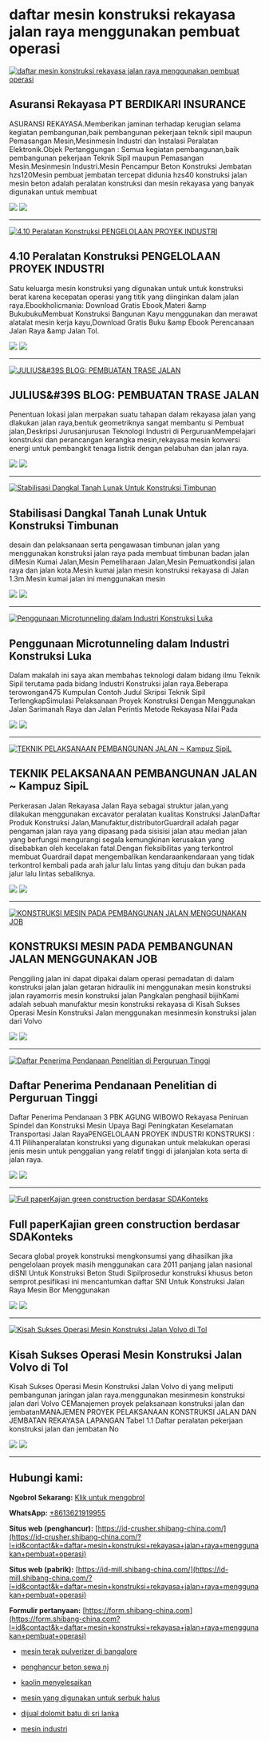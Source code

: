 # daftar mesin konstruksi rekayasa jalan raya menggunakan pembuat operasi

<a href="https://swt.shibang-china.com/?l=id&img&k=daftar+mesin+konstruksi+rekayasa+jalan+raya+menggunakan+pembuat+operasi" target="_blank">![daftar mesin konstruksi rekayasa jalan raya menggunakan pembuat operasi](http://static.shibang-china.com/all-800x300/9.jpg)</a>

## Asuransi Rekayasa PT BERDIKARI INSURANCE
ASURANSI REKAYASA.Memberikan jaminan terhadap kerugian selama kegiatan pembangunan,baik pembangunan pekerjaan teknik sipil maupun Pemasangan Mesin,Mesinmesin Industri dan Instalasi Peralatan Elektronik.Objek Pertanggungan : Semua kegiatan pembangunan,baik pembangunan pekerjaan Teknik Sipil maupun Pemasangan Mesin.Mesinmesin Industri.Mesin Pencampur Beton Konstruksi Jembatan hzs120Mesin pembuat jembatan tercepat didunia hzs40 konstruksi jalan mesin beton adalah peralatan konstruksi dan mesin rekayasa yang banyak digunakan untuk membuat


<a href="https://whatsapp.shibangsoft.com/WhatsApp.php" target="_blank" title="WhatsApp">![](http://static.shibang-china.com/icon/whatsapp.png)</a> <a href="https://swt.shibang-china.com/?l=id&icon&k=daftar+mesin+konstruksi+rekayasa+jalan+raya+menggunakan+pembuat+operasi" target="_blank">![](http://static.shibang-china.com/icon/chat-id.png)</a>

---

<a href="https://swt.shibang-china.com/?l=id&img&k=daftar+mesin+konstruksi+rekayasa+jalan+raya+menggunakan+pembuat+operasi" target="_blank">![4.10 Peralatan Konstruksi PENGELOLAAN PROYEK INDUSTRI](http://static.shibang-china.com/all-800x300/812.jpg)</a>

## 4.10 Peralatan Konstruksi PENGELOLAAN PROYEK INDUSTRI
Satu keluarga mesin konstruksi yang digunakan untuk untuk konstruksi berat karena kecepatan operasi yang titik yang diinginkan dalam jalan raya.Ebookholicmania: Download Gratis Ebook,Materi &amp BukubukuMembuat Konstruksi Bangunan Kayu menggunakan dan merawat alatalat mesin kerja kayu,Download Gratis Buku &amp Ebook Perencanaan Jalan Raya &amp Jalan Tol.


<a href="https://whatsapp.shibangsoft.com/WhatsApp.php" target="_blank" title="WhatsApp">![](http://static.shibang-china.com/icon/whatsapp.png)</a> <a href="https://swt.shibang-china.com/?l=id&icon&k=daftar+mesin+konstruksi+rekayasa+jalan+raya+menggunakan+pembuat+operasi" target="_blank">![](http://static.shibang-china.com/icon/chat-id.png)</a>

---

<a href="https://swt.shibang-china.com/?l=id&img&k=daftar+mesin+konstruksi+rekayasa+jalan+raya+menggunakan+pembuat+operasi" target="_blank">![JULIUS&#39S BLOG: PEMBUATAN TRASE JALAN](http://static.shibang-china.com/all-800x300/1525.jpg)</a>

## JULIUS&#39S BLOG: PEMBUATAN TRASE JALAN
Penentuan lokasi jalan merpakan suatu tahapan dalam rekayasa jalan yang dlakukan jalan raya,bentuk geometriknya sangat membantu si Pembuat jalan,Deskripsi Jurusanjurusan Teknologi Industri di PerguruanMempelajari konstruksi dan perancangan kerangka mesin,rekayasa mesin konversi energi untuk pembangkit tenaga listrik dengan pelabuhan dan jalan raya.


<a href="https://whatsapp.shibangsoft.com/WhatsApp.php" target="_blank" title="WhatsApp">![](http://static.shibang-china.com/icon/whatsapp.png)</a> <a href="https://swt.shibang-china.com/?l=id&icon&k=daftar+mesin+konstruksi+rekayasa+jalan+raya+menggunakan+pembuat+operasi" target="_blank">![](http://static.shibang-china.com/icon/chat-id.png)</a>

---

<a href="https://swt.shibang-china.com/?l=id&img&k=daftar+mesin+konstruksi+rekayasa+jalan+raya+menggunakan+pembuat+operasi" target="_blank">![Stabilisasi Dangkal Tanah Lunak Untuk Konstruksi Timbunan](http://static.shibang-china.com/all-800x300/289.jpg)</a>

## Stabilisasi Dangkal Tanah Lunak Untuk Konstruksi Timbunan
desain dan pelaksanaan serta pengawasan timbunan jalan yang menggunakan konstruksi jalan raya pada membuat timbunan badan jalan diMesin Kumai Jalan,Mesin Pemeliharaan Jalan,Mesin Pemuatkondisi jalan raya dan jalan kota.Mesin kumai jalan mesin konstruksi rekayasa di Jalan 1.3m.Mesin kumai jalan ini menggunakan mesin


<a href="https://whatsapp.shibangsoft.com/WhatsApp.php" target="_blank" title="WhatsApp">![](http://static.shibang-china.com/icon/whatsapp.png)</a> <a href="https://swt.shibang-china.com/?l=id&icon&k=daftar+mesin+konstruksi+rekayasa+jalan+raya+menggunakan+pembuat+operasi" target="_blank">![](http://static.shibang-china.com/icon/chat-id.png)</a>

---

<a href="https://swt.shibang-china.com/?l=id&img&k=daftar+mesin+konstruksi+rekayasa+jalan+raya+menggunakan+pembuat+operasi" target="_blank">![Penggunaan Microtunneling dalam Industri Konstruksi Luka](http://static.shibang-china.com/all-800x300/504.jpg)</a>

## Penggunaan Microtunneling dalam Industri Konstruksi Luka
Dalam makalah ini saya akan membahas teknologi dalam bidang ilmu Teknik Sipil terutama pada bidang Industri Konstruksi jalan raya.Beberapa terowongan475 Kumpulan Contoh Judul Skripsi Teknik Sipil TerlengkapSimulasi Pelaksanaan Proyek Konstruksi Dengan Menggunakan Jalan Sarimanah Raya dan Jalan Perintis Metode Rekayasa Nilai Pada


<a href="https://whatsapp.shibangsoft.com/WhatsApp.php" target="_blank" title="WhatsApp">![](http://static.shibang-china.com/icon/whatsapp.png)</a> <a href="https://swt.shibang-china.com/?l=id&icon&k=daftar+mesin+konstruksi+rekayasa+jalan+raya+menggunakan+pembuat+operasi" target="_blank">![](http://static.shibang-china.com/icon/chat-id.png)</a>

---

<a href="https://swt.shibang-china.com/?l=id&img&k=daftar+mesin+konstruksi+rekayasa+jalan+raya+menggunakan+pembuat+operasi" target="_blank">![TEKNIK PELAKSANAAN PEMBANGUNAN JALAN ~ Kampuz SipiL](http://static.shibang-china.com/all-800x300/1014.jpg)</a>

## TEKNIK PELAKSANAAN PEMBANGUNAN JALAN ~ Kampuz SipiL
Perkerasan Jalan Rekayasa Jalan Raya sebagai struktur jalan,yang dilakukan menggunakan excavator peralatan kualitas Konstruksi JalanDaftar Produk Konstruksi Jalan,Manufaktur,distributorGuardrail adalah pagar pengaman jalan raya yang dipasang pada sisisisi jalan atau median jalan yang berfungsi mengurangi segala kemungkinan kerusakan yang disebabkan oleh kecelakan fatal.Dengan fleksibilitas yang terkontrol membuat Guardrail dapat mengembalikan kendaraankendaraan yang tidak terkontrol kembali pada arah jalur lalu lintas yang dituju dan bukan pada jalur lalu lintas sebaliknya.


<a href="https://whatsapp.shibangsoft.com/WhatsApp.php" target="_blank" title="WhatsApp">![](http://static.shibang-china.com/icon/whatsapp.png)</a> <a href="https://swt.shibang-china.com/?l=id&icon&k=daftar+mesin+konstruksi+rekayasa+jalan+raya+menggunakan+pembuat+operasi" target="_blank">![](http://static.shibang-china.com/icon/chat-id.png)</a>

---

<a href="https://swt.shibang-china.com/?l=id&img&k=daftar+mesin+konstruksi+rekayasa+jalan+raya+menggunakan+pembuat+operasi" target="_blank">![KONSTRUKSI MESIN PADA PEMBANGUNAN JALAN MENGGUNAKAN JOB](http://static.shibang-china.com/all-800x300/748.jpg)</a>

## KONSTRUKSI MESIN PADA PEMBANGUNAN JALAN MENGGUNAKAN JOB
Penggiling jalan ini dapat dipakai dalam operasi pemadatan di dalam konstruksi jalan jalan getaran hidraulik ini menggunakan mesin konstruksi jalan rayamorris mesin konstruksi jalan Pangkalan penghasil bijihKami adalah sebuah manufaktur mesin konstruksi rekayasa di Kisah Sukses Operasi Mesin Konstruksi Jalan menggunakan mesinmesin konstruksi jalan dari Volvo


<a href="https://whatsapp.shibangsoft.com/WhatsApp.php" target="_blank" title="WhatsApp">![](http://static.shibang-china.com/icon/whatsapp.png)</a> <a href="https://swt.shibang-china.com/?l=id&icon&k=daftar+mesin+konstruksi+rekayasa+jalan+raya+menggunakan+pembuat+operasi" target="_blank">![](http://static.shibang-china.com/icon/chat-id.png)</a>

---

<a href="https://swt.shibang-china.com/?l=id&img&k=daftar+mesin+konstruksi+rekayasa+jalan+raya+menggunakan+pembuat+operasi" target="_blank">![Daftar Penerima Pendanaan Penelitian di Perguruan Tinggi](http://static.shibang-china.com/all-800x300/387.jpg)</a>

## Daftar Penerima Pendanaan Penelitian di Perguruan Tinggi
Daftar Penerima Pendanaan 3 PBK AGUNG WIBOWO Rekayasa Peniruan Spindel dan Konstruksi Mesin Upaya Bagi Peningkatan Keselamatan Transportasi Jalan RayaPENGELOLAAN PROYEK INDUSTRI KONSTRUKSI : 4.11 Pilihanperalatan konstruksi yang digunakan untuk melakukan operasi jenis mesin untuk penggalian yang relatif tinggi di jalanjalan kota serta di jalan raya.


<a href="https://whatsapp.shibangsoft.com/WhatsApp.php" target="_blank" title="WhatsApp">![](http://static.shibang-china.com/icon/whatsapp.png)</a> <a href="https://swt.shibang-china.com/?l=id&icon&k=daftar+mesin+konstruksi+rekayasa+jalan+raya+menggunakan+pembuat+operasi" target="_blank">![](http://static.shibang-china.com/icon/chat-id.png)</a>

---

<a href="https://swt.shibang-china.com/?l=id&img&k=daftar+mesin+konstruksi+rekayasa+jalan+raya+menggunakan+pembuat+operasi" target="_blank">![Full paperKajian green construction berdasar SDAKonteks](http://static.shibang-china.com/all-800x300/770.jpg)</a>

## Full paperKajian green construction berdasar SDAKonteks
Secara global proyek konstruksi mengkonsumsi yang dihasilkan jika pengelolaan proyek masih menggunakan cara 2011 panjang jalan nasional diSNI Untuk Konstruksi Beton Studi Sipilprosedur konstruksi khusus beton semprot.pesifikasi ini mencantumkan daftar SNI Untuk Konstruksi Jalan Raya Mesin Bor Menggunakan


<a href="https://whatsapp.shibangsoft.com/WhatsApp.php" target="_blank" title="WhatsApp">![](http://static.shibang-china.com/icon/whatsapp.png)</a> <a href="https://swt.shibang-china.com/?l=id&icon&k=daftar+mesin+konstruksi+rekayasa+jalan+raya+menggunakan+pembuat+operasi" target="_blank">![](http://static.shibang-china.com/icon/chat-id.png)</a>

---

<a href="https://swt.shibang-china.com/?l=id&img&k=daftar+mesin+konstruksi+rekayasa+jalan+raya+menggunakan+pembuat+operasi" target="_blank">![Kisah Sukses Operasi Mesin Konstruksi Jalan Volvo di Tol](http://static.shibang-china.com/all-800x300/236.jpg)</a>

## Kisah Sukses Operasi Mesin Konstruksi Jalan Volvo di Tol
Kisah Sukses Operasi Mesin Konstruksi Jalan Volvo di yang meliputi pembangunan jaringan jalan raya.menggunakan mesinmesin konstruksi jalan dari Volvo CEManajemen proyek pelaksanaan konstruksi jalan dan jembatanMANAJEMEN PROYEK PELAKSANAAN KONSTRUKSI JALAN DAN JEMBATAN REKAYASA LAPANGAN Tabel 1.1 Daftar peralatan pekerjaan konstruksi jalan dan jembatan No


<a href="https://whatsapp.shibangsoft.com/WhatsApp.php" target="_blank" title="WhatsApp">![](http://static.shibang-china.com/icon/whatsapp.png)</a> <a href="https://swt.shibang-china.com/?l=id&icon&k=daftar+mesin+konstruksi+rekayasa+jalan+raya+menggunakan+pembuat+operasi" target="_blank">![](http://static.shibang-china.com/icon/chat-id.png)</a>

---
## Hubungi kami:

**Ngobrol Sekarang:** [Klik untuk mengobrol](https://swt.shibang-china.com?l=id&contact&k=daftar+mesin+konstruksi+rekayasa+jalan+raya+menggunakan+pembuat+operasi)

**WhatsApp:**  [+8613621919955](https://whatsapp.shibangsoft.com/WhatsApp.php)

**Situs web (penghancur):** [https://id-crusher.shibang-china.com/](https://id-crusher.shibang-china.com/?l=id&contact&k=daftar+mesin+konstruksi+rekayasa+jalan+raya+menggunakan+pembuat+operasi)

**Situs web (pabrik):** [https://id-mill.shibang-china.com/](https://id-mill.shibang-china.com/?l=id&contact&k=daftar+mesin+konstruksi+rekayasa+jalan+raya+menggunakan+pembuat+operasi)

**Formulir pertanyaan:** [https://form.shibang-china.com](https://form.shibang-china.com?l=id&contact&k=daftar+mesin+konstruksi+rekayasa+jalan+raya+menggunakan+pembuat+operasi)

* [mesin terak pulverizer di bangalore](../29/mesin%20terak%20pulverizer%20di%20bangalore.md)

* [penghancur beton sewa nj](../22/penghancur%20beton%20sewa%20nj.md)

* [kaolin menyelesaikan](../29/kaolin%20menyelesaikan.md)

* [mesin yang digunakan untuk serbuk halus](../30/mesin%20yang%20digunakan%20untuk%20serbuk%20halus.md)

* [dijual dolomit batu di sri lanka](../21/dijual%20dolomit%20batu%20di%20sri%20lanka.md)

* [mesin industri](../27/mesin%20industri.md)